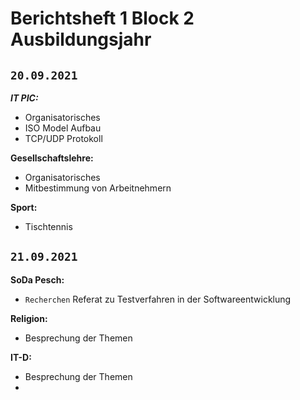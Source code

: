 # Berichtsheft 1 Block 2 Ausbildungsjahr

## `20.09.2021`

***IT PIC:***<br>
+ Organisatorisches
+ ISO Model Aufbau
+ TCP/UDP Protokoll

<b>Gesellschaftslehre:</b><br>
+ Organisatorisches 
+ Mitbestimmung von Arbeitnehmern

<b>Sport:</b><br>
+ Tischtennis
  
## `21.09.2021`
<b>SoDa Pesch:</b><br>
+ `Recherchen` Referat zu Testverfahren in der Softwareentwicklung
    
<b>Religion:</b><br></u>
+ Besprechung der Themen

<b>IT-D:</b><br></u>
+ Besprechung der Themen
+ 